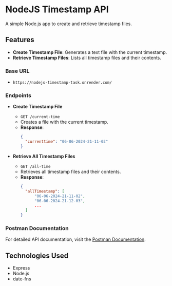 # NodeJS Timestamp API

A simple Node.js app to create and retrieve timestamp files.

## Features

- **Create Timestamp File**: Generates a text file with the current timestamp.
- **Retrieve Timestamp Files**: Lists all timestamp files and their contents.

### Base URL
- `https://nodejs-timestamp-task.onrender.com/`

### Endpoints

- **Create Timestamp File**
  - `GET /current-time`
  - Creates a file with the current timestamp.
  - **Response**:
    ```json
    {
      "currenttime": "06-06-2024-21-11-02"
    }
    ```

- **Retrieve All Timestamp Files**
  - `GET /all-time`
  - Retrieves all timestamp files and their contents.
  - **Response**:
    ```json
    {
      "allTimestamp": [
          "06-06-2024-21-11-02",
          "06-06-2024-21-12-03",
          ...
      ]
    }
    ```

### Postman Documentation

For detailed API documentation, visit the [Postman Documentation](https://documenter.getpostman.com/view/35034228/2sA3XJjjNh).

## Technologies Used

- Express
- Node.js
- date-fns
